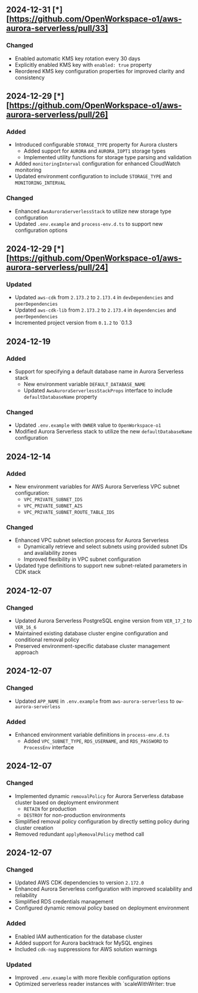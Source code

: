 ## 2024-12-31 [*][https://github.com/OpenWorkspace-o1/aws-aurora-serverless/pull/33]

### Changed
- Enabled automatic KMS key rotation every 30 days
- Explicitly enabled KMS key with `enabled: true` property
- Reordered KMS key configuration properties for improved clarity and consistency

## 2024-12-29 [*][https://github.com/OpenWorkspace-o1/aws-aurora-serverless/pull/26]

### Added
- Introduced configurable `STORAGE_TYPE` property for Aurora clusters
  * Added support for `AURORA` and `AURORA_IOPT1` storage types
  * Implemented utility functions for storage type parsing and validation
- Added `monitoringInterval` configuration for enhanced CloudWatch monitoring
- Updated environment configuration to include `STORAGE_TYPE` and `MONITORING_INTERVAL`

### Changed
- Enhanced `AwsAuroraServerlessStack` to utilize new storage type configuration
- Updated `.env.example` and `process-env.d.ts` to support new configuration options

## 2024-12-29 [*][https://github.com/OpenWorkspace-o1/aws-aurora-serverless/pull/24]

### Updated
- Updated `aws-cdk` from `2.173.2` to `2.173.4` in `devDependencies` and `peerDependencies`
- Updated `aws-cdk-lib` from `2.173.2` to `2.173.4` in `dependencies` and `peerDependencies`
- Incremented project version from `0.1.2` to `0.1.3

## 2024-12-19

### Added
- Support for specifying a default database name in Aurora Serverless stack
  * New environment variable `DEFAULT_DATABASE_NAME`
  * Updated `AwsAuroraServerlessStackProps` interface to include `defaultDatabaseName` property

### Changed
- Updated `.env.example` with `OWNER` value to `OpenWorkspace-o1`
- Modified Aurora Serverless stack to utilize the new `defaultDatabaseName` configuration

## 2024-12-14

### Added
- New environment variables for AWS Aurora Serverless VPC subnet configuration:
  * `VPC_PRIVATE_SUBNET_IDS`
  * `VPC_PRIVATE_SUBNET_AZS`
  * `VPC_PRIVATE_SUBNET_ROUTE_TABLE_IDS`

### Changed
- Enhanced VPC subnet selection process for Aurora Serverless
  * Dynamically retrieve and select subnets using provided subnet IDs and availability zones
  * Improved flexibility in VPC subnet configuration
- Updated type definitions to support new subnet-related parameters in CDK stack

## 2024-12-07

### Changed
- Updated Aurora Serverless PostgreSQL engine version from `VER_17_2` to `VER_16_6`
- Maintained existing database cluster engine configuration and conditional removal policy
- Preserved environment-specific database cluster management approach

## 2024-12-07

### Changed
- Updated `APP_NAME` in `.env.example` from `aws-aurora-serverless` to `ow-aurora-serverless`

### Added
- Enhanced environment variable definitions in `process-env.d.ts`
  - Added `VPC_SUBNET_TYPE`, `RDS_USERNAME`, and `RDS_PASSWORD` to `ProcessEnv` interface

## 2024-12-07

### Changed
- Implemented dynamic `removalPolicy` for Aurora Serverless database cluster based on deployment environment
  - `RETAIN` for production
  - `DESTROY` for non-production environments
- Simplified removal policy configuration by directly setting policy during cluster creation
- Removed redundant `applyRemovalPolicy` method call

## 2024-12-07

### Changed
- Updated AWS CDK dependencies to version `2.172.0`
- Enhanced Aurora Serverless configuration with improved scalability and reliability
- Simplified RDS credentials management
- Configured dynamic removal policy based on deployment environment

### Added
- Enabled IAM authentication for the database cluster
- Added support for Aurora backtrack for MySQL engines
- Included `cdk-nag` suppressions for AWS solution warnings

### Updated
- Improved `.env.example` with more flexible configuration options
- Optimized serverless reader instances with `scaleWithWriter: true